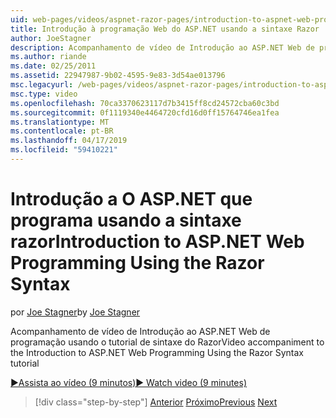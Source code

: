 ```yaml
---
uid: web-pages/videos/aspnet-razor-pages/introduction-to-aspnet-web-programming-using-the-razor-syntax
title: Introdução à programação Web do ASP.NET usando a sintaxe Razor | Microsoft Docs
author: JoeStagner
description: Acompanhamento de vídeo de Introdução ao ASP.NET Web de programação usando o tutorial de sintaxe do Razor
ms.author: riande
ms.date: 02/25/2011
ms.assetid: 22947987-9b02-4595-9e83-3d54ae013796
msc.legacyurl: /web-pages/videos/aspnet-razor-pages/introduction-to-aspnet-web-programming-using-the-razor-syntax
msc.type: video
ms.openlocfilehash: 70ca3370623117d7b3415ff8cd24572cba60c3bd
ms.sourcegitcommit: 0f1119340e4464720cfd16d0ff15764746ea1fea
ms.translationtype: MT
ms.contentlocale: pt-BR
ms.lasthandoff: 04/17/2019
ms.locfileid: "59410221"
---
```

# <a name="introduction-to-aspnet-web-programming-using-the-razor-syntax"></a><span data-ttu-id="90a89-103">Introdução a O ASP.NET que programa usando a sintaxe razor</span><span class="sxs-lookup"><span data-stu-id="90a89-103">Introduction to ASP.NET Web Programming Using the Razor Syntax</span></span>

<span data-ttu-id="90a89-104">por [Joe Stagner](https://github.com/JoeStagner)</span><span class="sxs-lookup"><span data-stu-id="90a89-104">by [Joe Stagner](https://github.com/JoeStagner)</span></span>

<span data-ttu-id="90a89-105">Acompanhamento de vídeo de Introdução ao ASP.NET Web de programação usando o tutorial de sintaxe do Razor</span><span class="sxs-lookup"><span data-stu-id="90a89-105">Video accompaniment to the Introduction to ASP.NET Web Programming Using the Razor Syntax tutorial</span></span>

[<span data-ttu-id="90a89-106">&#9654;Assista ao vídeo (9 minutos)</span><span class="sxs-lookup"><span data-stu-id="90a89-106">&#9654; Watch video (9 minutes)</span></span>](https://channel9.msdn.com/Blogs/ASP-NET-Site-Videos/introduction-to-aspnet-web-programming-using-the-razor-syntax)

> [!div class="step-by-step"]
> <span data-ttu-id="90a89-107">[Anterior](getting-started-with-webmatrix-and-aspnet-web-pages.md)
> [Próximo](creating-a-consistent-look-part-1.md)</span><span class="sxs-lookup"><span data-stu-id="90a89-107">[Previous](getting-started-with-webmatrix-and-aspnet-web-pages.md)
[Next](creating-a-consistent-look-part-1.md)</span></span>
